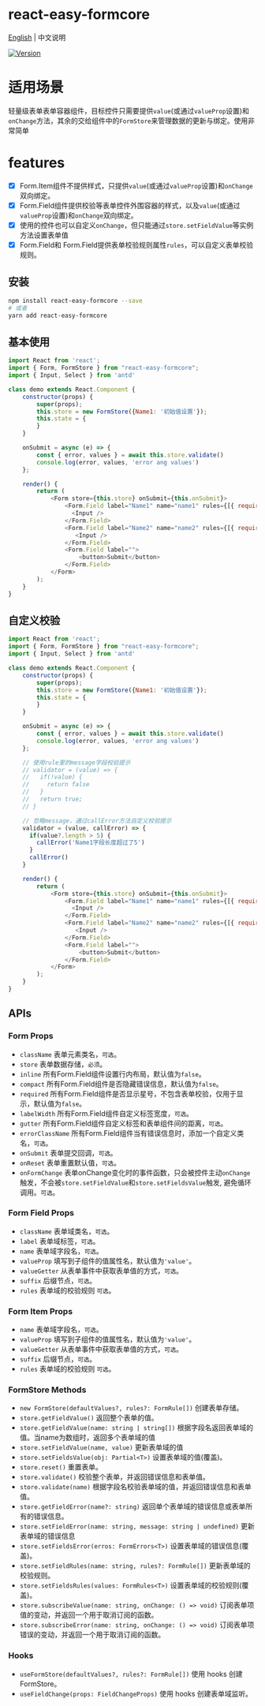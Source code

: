 # react-easy-formcore

[English](./README.md) | 中文说明

[![Version](https://img.shields.io/badge/version-0.0.4-green)](https://www.npmjs.com/package/react-easy-formcore)

# 适用场景

轻量级表单表单容器组件，目标控件只需要提供`value`(或通过`valueProp`设置)和`onChange`方法，其余的交给组件中的`FormStore`来管理数据的更新与绑定。使用非常简单

# features

- [x] Form.Item组件不提供样式，只提供`value`(或通过`valueProp`设置)和`onChange`双向绑定。
- [x] Form.Field组件提供校验等表单控件外围容器的样式，以及`value`(或通过`valueProp`设置)和`onChange`双向绑定。
- [x] 使用的控件也可以自定义`onChange`，但只能通过`store.setFieldValue`等实例方法设置表单值
- [x] Form.Field和 Form.Field提供表单校验规则属性`rules`，可以自定义表单校验规则。

## 安装

```bash
npm install react-easy-formcore --save
# 或者
yarn add react-easy-formcore
```

## 基本使用

```javascript
import React from 'react';
import { Form, FormStore } from "react-easy-formcore";
import { Input, Select } from 'antd'

class demo extends React.Component {
    constructor(props) {
        super(props);
        this.store = new FormStore({Name1: '初始值设置'});
        this.state = {
        }
    }

    onSubmit = async (e) => {
        const { error, values } = await this.store.validate()
        console.log(error, values, 'error ang values')
    };

    render() {
        return (
            <Form store={this.store} onSubmit={this.onSubmit}>
                <Form.Field label="Name1" name="name1" rules={[{ required: true, message: 'Name1不能为空' }]}>
                  <Input />
                </Form.Field>
                <Form.Field label="Name2" name="name2" rules={[{ required: true, message: 'Name2不能为空' }]}>
                   <Input />
                </Form.Field>
                <Form.Field label="">
                    <button>Submit</button>
                </Form.Field>
            </Form>
        );
    }
}

```
## 自定义校验

```javascript
import React from 'react';
import { Form, FormStore } from "react-easy-formcore";
import { Input, Select } from 'antd'

class demo extends React.Component {
    constructor(props) {
        super(props);
        this.store = new FormStore({Name1: '初始值设置'});
        this.state = {
        }
    }

    onSubmit = async (e) => {
        const { error, values } = await this.store.validate()
        console.log(error, values, 'error ang values')
    };

    // 使用rule里的message字段校验提示
    // validator = (value) => {
    //   if(!value) {
    //     return false
    //   }
    //   return true;
    // }

    // 忽略message，通过callError方法自定义校验提示
    validator = (value, callError) => {
      if(value?.length > 5) {
        callError('Name1字段长度超过了5')
      }
      callError()
    }

    render() {
        return (
            <Form store={this.store} onSubmit={this.onSubmit}>
                <Form.Field label="Name1" name="name1" rules={[{ required: true, message: 'Name1不能为空' }, { validator: this.validator, message: '自定义校验固定提示' }]}>
                  <Input />
                </Form.Field>
                <Form.Field label="Name2" name="name2" rules={[{ required: true, message: 'Name2不能为空' }]}>
                   <Input />
                </Form.Field>
                <Form.Field label="">
                    <button>Submit</button>
                </Form.Field>
            </Form>
        );
    }
}

```

## APIs

### Form Props

- `className` 表单元素类名，`可选`。
- `store` 表单数据存储，`必须`。
- `inline` 所有Form.Field组件设置行内布局，默认值为`false`。
- `compact` 所有Form.Field组件是否隐藏错误信息，默认值为`false`。
- `required` 所有Form.Field组件是否显示星号，不包含表单校验，仅用于显示，默认值为`false`。
- `labelWidth` 所有Form.Field组件自定义标签宽度，`可选`。
- `gutter` 所有Form.Field组件自定义标签和表单组件间的距离，`可选`。
- `errorClassName` 所有Form.Field组件当有错误信息时，添加一个自定义类名，`可选`。
- `onSubmit` 表单提交回调，`可选`。
- `onReset` 表单重置默认值，`可选`。
- `onFormChange` 表单onChange变化时的事件函数，只会被控件主动`onChange`触发，不会被`store.setFieldValue`和`store.setFieldsValue`触发, 避免循环调用。`可选`。

### Form Field Props

- `className` 表单域类名，`可选`。
- `label` 表单域标签，`可选`。
- `name` 表单域字段名，`可选`。
- `valueProp` 填写到子组件的值属性名，默认值为`'value'`。
- `valueGetter` 从表单事件中获取表单值的方式，`可选`。
- `suffix` 后缀节点，`可选`。
- `rules` 表单域的校验规则 `可选`。

### Form Item Props
- `name` 表单域字段名，`可选`。
- `valueProp` 填写到子组件的值属性名，默认值为`'value'`。
- `valueGetter` 从表单事件中获取表单值的方式，`可选`。
- `suffix` 后缀节点，`可选`。
- `rules` 表单域的校验规则 `可选`。

### FormStore Methods

- `new FormStore(defaultValues?, rules?: FormRule[])` 创建表单存储。
- `store.getFieldValue()` 返回整个表单的值。
- `store.getFieldValue(name: string | string[])` 根据字段名返回表单域的值。当name为数组时，返回多个表单域的值
- `store.setFieldValue(name, value)` 更新表单域的值
- `store.setFieldsValue(obj: Partial<T>)` 设置表单域的值(覆盖)。
- `store.reset()` 重置表单。
- `store.validate()` 校验整个表单，并返回错误信息和表单值。
- `store.validate(name)` 根据字段名校验表单域的值，并返回错误信息和表单值。
- `store.getFieldError(name?: string)` 返回单个表单域的错误信息或表单所有的错误信息。
- `store.setFieldError(name: string, message: string | undefined)` 更新表单域的错误信息
- `store.setFieldsError(erros: FormErrors<T>)` 设置表单域的错误信息(覆盖)。
- `store.setFieldRules(name: string, rules?: FormRule[])` 更新表单域的校验规则。
- `store.setFieldsRules(values: FormRules<T>)` 设置表单域的校验规则(覆盖)。
- `store.subscribeValue(name: string, onChange: () => void)` 订阅表单项值的变动，并返回一个用于取消订阅的函数。
- `store.subscribeError(name: string, onChange: () => void)` 订阅表单项错误的变动，并返回一个用于取消订阅的函数。

### Hooks

- `useFormStore(defaultValues?, rules?: FormRule[])` 使用 hooks 创建 FormStore。
- `useFieldChange(props: FieldChangeProps)` 使用 hooks 创建表单域监听。
